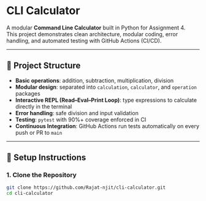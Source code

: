 # CLI Calculator

A modular **Command Line Calculator** built in Python for Assignment 4.  
This project demonstrates clean architecture, modular coding, error handling, and automated testing with GitHub Actions (CI/CD).

---

## 📂 Project Structure

- **Basic operations**: addition, subtraction, multiplication, division  
- **Modular design**: separated into `calculation`, `calculator`, and `operation` packages  
- **Interactive REPL (Read–Eval–Print Loop)**: type expressions to calculate directly in the terminal  
- **Error handling**: safe division and input validation  
- **Testing**: `pytest` with 90%+ coverage enforced in CI  
- **Continuous Integration**: GitHub Actions run tests automatically on every push or PR to `main`  

---

## 🚀 Setup Instructions

### 1. Clone the Repository
```bash
git clone https://github.com/Rajat-njit/cli-calculator.git
cd cli-calculator
